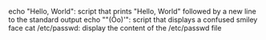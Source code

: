 echo "Hello, World": script that prints "Hello, World" followed by a new line to the standard output
echo "\"(Ôo)'": script that displays a confused smiley face 
cat /etc/passwd: display the content of the /etc/passwd file

